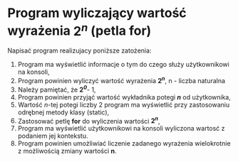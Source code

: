 # Program wyliczający wartość wyrażenia **2<sup>_n</sup>_** (petla for)

Napisać program realizujacy poniższe zatożenia:

1. Program ma wyświetlić informacje o tym do czego służy użytkownikowi na konsoli,
2. Program powinien wyliczyć wartość wyrażenia **2<sup>_n</sup>_**, n - liczba naturalna
3. Należy pamiętać, że **2<sup>_0</sup>_**- 1,
4. Program powinien przyjąć wartość wykładnika potegi **_n_** od użytkownika,
5. Wartość _n_-tej potegi liczby 2 program ma wyświetlić przy zastosowaniu odrębnej
   metody klasy (static),
6. Zastosować petlę **for** do wyliczenia wartości **2<sup>_n</sup>_**,
7. Program ma wyświetlić użytkownikowi na konsoli wyliczona wartosć z podaniem jej
   kontekstu.
8. Program powinien umożliwiać liczenie zadanego wyrażenia wielokrotnie z
   możliwością zmiany wartości **n**.
